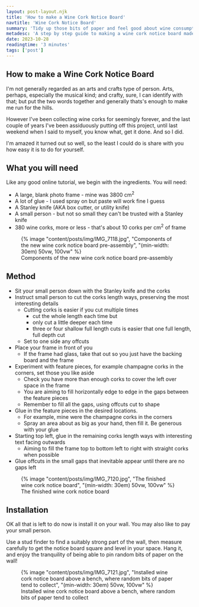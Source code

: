 ```yaml
---
layout: post-layout.njk
title: 'How to make a Wine Cork Notice Board'
navtitle: 'Wine Cork Notice Board'
summary: 'Tidy up those bits of paper and feel good about wine consumption with this easy DIY craft project'
metadesc: 'A step by step guide to making a wine cork notice board made from recycled wine corks.'
date: 2023-10-28
readingtime: '3 minutes'
tags: ['post']
---
```

## How to make a Wine Cork Notice Board

I'm not generally regarded as an arts and crafts type of person. Arts, perhaps, especially the musical kind; and crafty, sure, I can identify with that; but put the two words together and generally thats's enough to make me run for the hills.

However I've been collecting wine corks for seemingly forever, and the last couple of years I've been assiduously putting off this project, until last weekend when I said to myself, you know what, get it done. And so I did. 

I'm amazed it turned out so well, so the least I could do is share with you how easy it is to do for yourself.<!-- excerpt -->

## What you will need

Like any good online tutorial, we begin with the ingredients. You will need:

 - A large, blank photo frame - mine was 3800 cm<sup>2</sup>
 - A lot of glue - I used spray on but paste will work fine I guess
 - A Stanley knife (AKA box cutter, or utility knife)
 - A small person - but not so small they can't be trusted with a Stanley knife
 - 380 wine corks, more or less - that's about 10 corks per cm<sup>2</sup> of frame

<figure>
{% image "content/posts/img/IMG_7118.jpg", "Components of the new wine cork notice board pre-assembly", "(min-width: 30em) 50vw, 100vw" %}
<figcaption>Components of the new wine cork notice board pre-assembly</figcaption>
</figure>

## Method

 - Sit your small person down with the Stanley knife and the corks
 - Instruct small person to cut the corks length ways, preserving the most interesting details
   - Cutting corks is easier if you cut multiple times
     - cut the whole length each time but 
     - only cut a little deeper each time
     - three or four shallow full length cuts is easier that one full length, full depth cut
   - Set to one side any offcuts
 - Place your frame in front of you
   - If the frame had glass, take that out so you just have the backing board and the frame
 - Experiment with feature pieces, for example champagne corks in the corners, set those you like aside
   - Check you have more than enough corks to cover the left over space in the frame
   - You are aiming to fill horizontally edge to edge in the gaps between the feature pieces
   - Remember to fill all the gaps, using offcuts cut to shape
 - Glue in the feature pieces in the desired locations. 
   - For example, mine were the champagne corks in the corners
   - Spray an area about as big as your hand, then fill it. Be generous with your glue
 - Starting top left, glue in the remaining corks length ways with interesting text facing outwards
   - Aiming to fill the frame top to bottom left to right with straight corks when possible
 - Glue offcuts in the small gaps that inevitable appear until there are no gaps left
 
<figure>
{% image "content/posts/img/IMG_7120.jpg", "The finished wine cork notice board", "(min-width: 30em) 50vw, 100vw" %}
<figcaption>The finished wine cork notice board</figcaption>
</figure>

## Installation

OK all that is left to do now is install it on your wall. You may also like to pay your small person.

Use a stud finder to find a suitably strong part of the wall, then measure carefully to get the notice board square and level in your space.
Hang it, and enjoy the tranquility of being able to pin random bits of paper on the wall!

<figure>
{% image "content/posts/img/IMG_7121.jpg", "Installed wine cork notice board above a bench, where random bits of paper tend to collect", "(min-width: 30em) 50vw, 100vw" %}
<figcaption>Installed wine cork notice board above a bench, where random bits of paper tend to collect</figcaption>
</figure>


